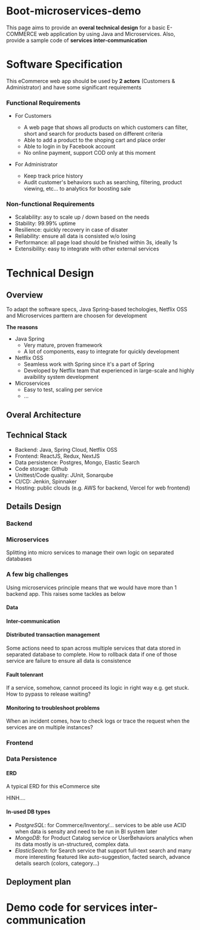 # Boot-microservices-demo
This page aims to provide an **overal technical design** for a basic E-COMMERCE web application by using Java and Microservices.
Also, provide a sample code of **services inter-communication**

# Software Specification
This eCommerce web app should be used by **2 actors** (Customers & Administrator) and have some significant requirements

### Functional Requirements
- For Customers
  - A web page that shows all products on which customers can filter, short and search for products based on different criteria
  - Able to add a product to the shoping cart and place order
  - Able to login in by Facebook account
  - No online payment, support COD only at this moment

- For Administrator
  - Keep track price history
  - Audit customer's behaviors such as searching, filtering, product viewing, etc... to analytics for boosting sale
  
### Non-functional Requirements
- Scalability: asy to scale up / down based on the needs
- Stability: 99.99% uptime
- Resilience: quickly recovery in case of disater
- Reliability: ensure all data is consisted w/o losing
- Performance: all page load should be finished within 3s, ideally 1s
- Extensibility: easy to integrate with other external services

# Technical Design
## Overview
To adapt the software specs, Java Spring-based techologies, Netflix OSS and Microservices parttern are choosen for development

**The reasons**
- Java Spring
  - Very mature, proven framework
  - A lot of components, easy to integrate for quickly development
- Netflix OSS
  - Seamless work with Spring since it's a part of Spring 
  - Developed by Netflix team that experienced in large-scale and highly avaibility system development
- Microservices
  - Easy to test, scaling per service
  - ...

## Overal Architecture

## Technical Stack
- Backend: Java, Spring Cloud, Netflix OSS
- Frontend: ReactJS, Redux, NextJS
- Data persistence: Postgres, Mongo, Elastic Search
- Code storage: Github
- Unittest/Code quality: JUnit, Sonarqube
- CI/CD: Jenkin, Spinnaker
- Hosting: public clouds (e.g. AWS for backend, Vercel for web frontend)
## Details Design
### Backend
### Microservices
Splitting into micro services to manage their own logic on separated databases

### A few big challenges
Using microservices principle means that we would have more than 1 backend app. This raises some tackles as below
#### Data 
#### Inter-communication

#### Distributed transaction management
Some actions need to span across multiple services that data stored in separated database to complete. How to rollback data if one of those service are failure to ensure all data is consistence

#### Fault tolenrant
If a service, somehow, cannot proceed its logic in right way e.g. get stuck. How to pypass to release waiting?

#### Monitoring to troubleshoot problems
When an incident comes, how to check logs or trace the request when the services are on multiple instances? 

### Frontend
### Data Persistence
#### ERD
A typical ERD for this eCommerce site

HINH....
  
#### In-used DB types
- *PostgreSQL*: for Commerce/Inventory/... services to be able use ACID when data is sensity and need to be run in BI system later
- *MongoDB*: for Product Catalog service or UserBehaviors analytics when its data mostly is un-structured, complex data.
- *ElasticSeach*: for Search service that support full-text search and many more interesting featured like auto-suggestion, facted search, advance details search (colors, category...)
## Deployment plan
# Demo code for services inter-communication









